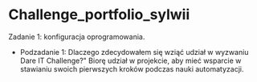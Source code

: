 # Challenge_portfolio_sylwii
 
Zadanie 1: konfiguracja oprogramowania.
- Podzadanie 1: Dlaczego zdecydowałem się wziąć udział w wyzwaniu Dare IT Challenge?"
  Biorę udział w projekcie, aby mieć wsparcie w stawianiu swoich pierwszych kroków podczas nauki automatyzacji. 
